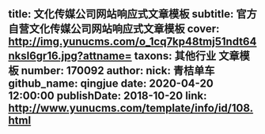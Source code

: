 title: 文化传媒公司网站响应式文章模板
subtitle: 官方自营文化传媒公司网站响应式文章模板
cover: http://img.yunucms.com/o_1cq7kp48tmj51ndt64nksl6gr16.jpg?attname=
taxons: 其他行业 文章模板
number: 170092
author:
  nick: 青桔单车
  github_name: qingjue
date: 2020-04-20 12:00:00
publishDate: 2018-10-20
link: http://www.yunucms.com/template/info/id/108.html
---